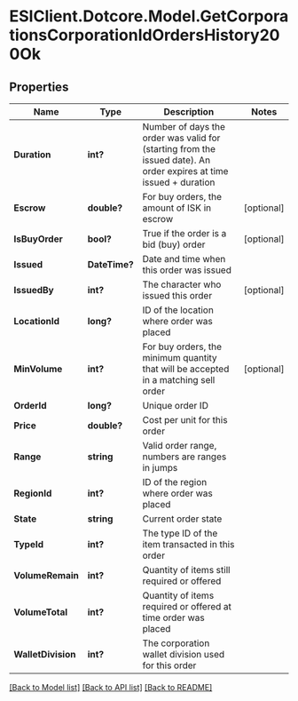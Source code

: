 # ESIClient.Dotcore.Model.GetCorporationsCorporationIdOrdersHistory200Ok
## Properties

Name | Type | Description | Notes
------------ | ------------- | ------------- | -------------
**Duration** | **int?** | Number of days the order was valid for (starting from the issued date). An order expires at time issued + duration | 
**Escrow** | **double?** | For buy orders, the amount of ISK in escrow | [optional] 
**IsBuyOrder** | **bool?** | True if the order is a bid (buy) order | [optional] 
**Issued** | **DateTime?** | Date and time when this order was issued | 
**IssuedBy** | **int?** | The character who issued this order | [optional] 
**LocationId** | **long?** | ID of the location where order was placed | 
**MinVolume** | **int?** | For buy orders, the minimum quantity that will be accepted in a matching sell order | [optional] 
**OrderId** | **long?** | Unique order ID | 
**Price** | **double?** | Cost per unit for this order | 
**Range** | **string** | Valid order range, numbers are ranges in jumps | 
**RegionId** | **int?** | ID of the region where order was placed | 
**State** | **string** | Current order state | 
**TypeId** | **int?** | The type ID of the item transacted in this order | 
**VolumeRemain** | **int?** | Quantity of items still required or offered | 
**VolumeTotal** | **int?** | Quantity of items required or offered at time order was placed | 
**WalletDivision** | **int?** | The corporation wallet division used for this order | 

[[Back to Model list]](../README.md#documentation-for-models) [[Back to API list]](../README.md#documentation-for-api-endpoints) [[Back to README]](../README.md)

